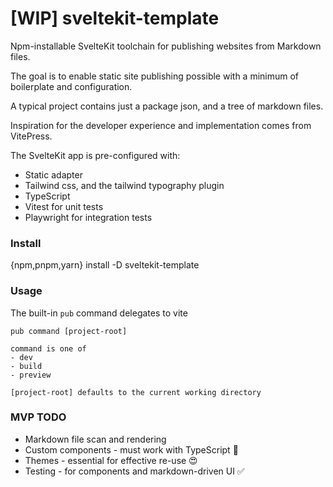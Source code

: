 # [WIP] sveltekit-template
Npm-installable SvelteKit toolchain for publishing websites from Markdown files.

The goal is to enable static site publishing possible with a minimum of boilerplate and configuration.

A typical project contains just a package json, and a tree of markdown files.

Inspiration for the developer experience and implementation comes from VitePress.

The SvelteKit app is pre-configured with:

- Static adapter
- Tailwind css, and the tailwind typography plugin
- TypeScript
- Vitest for unit tests
- Playwright for integration tests

### Install
{npm,pnpm,yarn} install -D sveltekit-template

### Usage
The built-in `pub` command delegates to vite

```
pub command [project-root]

command is one of
- dev
- build
- preview

[project-root] defaults to the current working directory
```

### MVP TODO
- Markdown file scan and rendering
- Custom components - must work with TypeScript 😬
- Themes - essential for effective re-use 😍
- Testing - for components and markdown-driven UI ✅